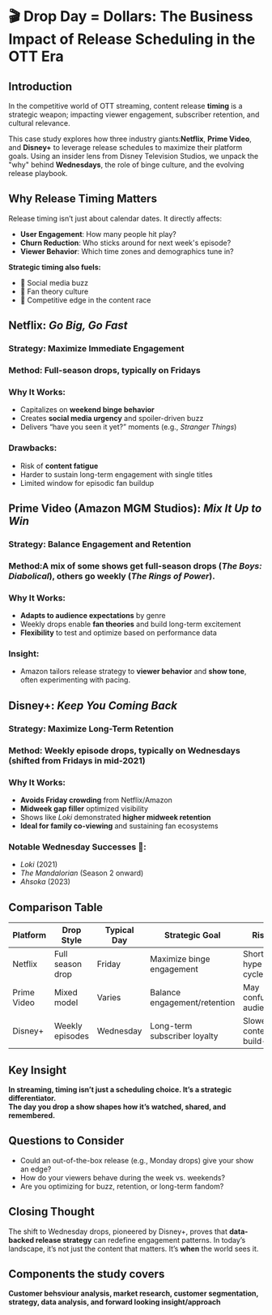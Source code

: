 # 🎬 Drop Day = Dollars: The Business Impact of Release Scheduling in the OTT Era

## Introduction

In the competitive world of OTT streaming, content release **timing** is a strategic weapon; impacting viewer engagement, subscriber retention, and cultural relevance. 

This case study explores how three industry giants:**Netflix**, **Prime Video**, and **Disney+** to leverage release schedules to maximize their platform goals. 
Using an insider lens from Disney Television Studios, we unpack the "why" behind **Wednesdays**, the role of binge culture, and the evolving release playbook.



## Why Release Timing Matters

Release timing isn’t just about calendar dates. It directly affects:

- **User Engagement**: How many people hit play?
- **Churn Reduction**: Who sticks around for next week's episode?
- **Viewer Behavior**: Which time zones and demographics tune in?

**Strategic timing also fuels:**
- 📢 Social media buzz
- 🤔 Fan theory culture
- 🏁 Competitive edge in the content race



## Netflix: *Go Big, Go Fast*

### Strategy: Maximize Immediate Engagement  
### Method: Full-season drops, typically on Fridays

### Why It Works:
- Capitalizes on **weekend binge behavior**
- Creates **social media urgency** and spoiler-driven buzz
- Delivers “have you seen it yet?” moments (e.g., *Stranger Things*)

### Drawbacks:
- Risk of **content fatigue**
- Harder to sustain long-term engagement with single titles
- Limited window for episodic fan buildup



## Prime Video (Amazon MGM Studios): *Mix It Up to Win*

### Strategy: Balance Engagement and Retention  
### Method:A mix of some shows get full-season drops (*The Boys: Diabolical*), others go weekly (*The Rings of Power*).

### Why It Works:
- **Adapts to audience expectations** by genre
- Weekly drops enable **fan theories** and build long-term excitement
- **Flexibility** to test and optimize based on performance data

### Insight:
- Amazon tailors release strategy to **viewer behavior** and **show tone**, often experimenting with pacing.



## Disney+: *Keep You Coming Back*

### Strategy: Maximize Long-Term Retention  
### Method: Weekly episode drops, typically on **Wednesdays** (shifted from Fridays in mid-2021)

### Why It Works:
- **Avoids Friday crowding** from Netflix/Amazon
- **Midweek gap filler** optimized  visibility
- Shows like *Loki* demonstrated **higher midweek retention**
- **Ideal for family co-viewing** and sustaining fan ecosystems

### Notable Wednesday Successes 📌:
- *Loki* (2021)
- *The Mandalorian* (Season 2 onward)
- *Ahsoka* (2023)



## Comparison Table

| Platform   | Drop Style       | Typical Day | Strategic Goal              | Risk                    |
|------------|------------------|-------------|-----------------------------|--------------------------|
| Netflix    | Full season drop | Friday      | Maximize binge engagement   | Short hype cycle         |
| Prime Video| Mixed model      | Varies      | Balance engagement/retention| May confuse audience     |
| Disney+    | Weekly episodes  | Wednesday   | Long-term subscriber loyalty| Slower content build-up  |



## Key Insight

 **In streaming, timing isn’t just a scheduling choice. It’s a strategic differentiator.**  
 **The day you drop a show shapes how it’s watched, shared, and remembered.**



## Questions to Consider

- Could an out-of-the-box release (e.g., Monday drops) give your show an edge?
- How do your viewers behave during the week vs. weekends?
- Are you optimizing for buzz, retention, or long-term fandom?



## Closing Thought

The shift to Wednesday drops, pioneered by Disney+, proves that **data-backed release strategy** can redefine engagement patterns. In today’s landscape, it’s not just the content that matters. It’s **when** the world sees it.


## Components the study covers
**Customer behsviour analysis, market research, customer segmentation, strategy, data analysis, and forward looking insight/approach**



